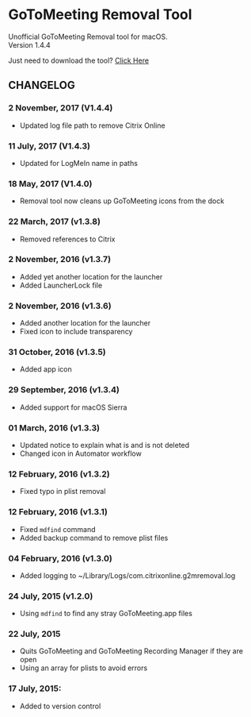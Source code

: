 # GoToMeeting Removal Tool
Unofficial GoToMeeting Removal tool for macOS.  
Version 1.4.4

Just need to download the tool? [Click Here](https://github.com/robotmachine/GoToMeeting-Removal-Tool/releases/download/latest/GoToMeeting-Removal-Tool-latest.zip)  

## CHANGELOG

### 2 November, 2017 (V1.4.4)
* Updated log file path to remove Citrix Online
  
### 11 July, 2017 (V1.4.3)
* Updated for LogMeIn name in paths

### 18 May, 2017 (V1.4.0)  
* Removal tool now cleans up GoToMeeting icons from the dock  
  
### 22 March, 2017 (v1.3.8)
* Removed references to Citrix

### 2 November, 2016 (v1.3.7)
* Added yet another location for the launcher
* Added LauncherLock file

### 2 November, 2016 (v1.3.6)
* Added another location for the launcher
* Fixed icon to include transparency

### 31 October, 2016 (v1.3.5)
* Added app icon

### 29 September, 2016 (v1.3.4)
* Added support for macOS Sierra  


### 01 March, 2016 (v1.3.3)
* Updated notice to explain what is and is not deleted
* Changed icon in Automator workflow

### 12 February, 2016 (v1.3.2)
* Fixed typo in plist removal

### 12 February, 2016 (v1.3.1)
* Fixed `mdfind` command
* Added backup command to remove plist files

### 04 February, 2016 (v1.3.0)
* Added logging to ~/Library/Logs/com.citrixonline.g2mremoval.log

### 24 July, 2015 (v1.2.0)
* Using `mdfind` to find any stray GoToMeeting.app files

### 22 July, 2015
* Quits GoToMeeting and GoToMeeting Recording Manager if they are open
* Using an array for plists to avoid errors

### 17 July, 2015:  
* Added to version control
